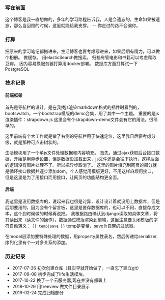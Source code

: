 ### 写在前面
  这个博客是我一直想做的，多年的学习路程告诉我，人是会遗忘的，生命如果被遗忘，那么当回顾的时候，这里就能给我支撑。
                                -- 你走过的路不会骗你。

### 打算
把原来的学习笔记都搬进来，生活博客也要考虑写进来，如果后期有精力，可以做个相册。
做缓存。
用elasticSearch做搜索。
归档有管电影和书籍可以考虑爬取豆瓣。
因为容易换服务器打算用docker部署。
数据库方面打算试一下PostgreSQL

### 技术记录
#### 前端框架
首先是导航栏的设计，是在我找js渲染markdown格式的插件时看到的，bootswatch，一个bootstrap模版的demo合集，用了其中一个主题。
重要的是js渲染插件：strapdown.js
这里会有个strapdown-demo文件会有它的用法，很简单的。

这里前端有个大工作就是做了右侧的导航栏用于快速定位，这里我日后要考虑分级，就是那种可点击树状的。

生活模块用了一个单js文件处理数据和内容填充。
首先，通过ajax获取后台接口数据，开始是用异步设置，但是数据没加载出来，js文件还是会往下执行，这样后面的逻辑没有图片处理不了。所以把异步取消了。
这里的图片填充到网页的部分就是循环接口数据并逐步添加dom，个人感觉用模版更好，不用这样麻烦用接口，但是这里是为了用接口而用接口，让网页的功能结构更全面。

#### 后端
我这里是没用数据库的，说起来我也很是诧异，设计设计着就没用上数据库，但是后期要用的，因为会有个留言板，这里是要存数据库的，也可以不用，直接存成文本，这个到时候做的时候再说把。
我根据路由确认到django读取的具体文章，将其读出来（读文件的操作），数据通过模版渲染到前端，这里注意要关闭模版的字符自动转义：
`{{ temp|save }}`
temp是变量，save为自带的过滤器。

在model层添加要特殊处理的数据，用property属性表名，然后传递给serializer,序列化里有个一对多关系的添加。

### 历史记录
* 2017-07-26 初次创建仓库（其实早就开始做了，一直忘了建立git）
* 2017-09-08 初步完成了life生活模块。
* 2017-10-22 换了一个云服务器,现在并没有部署上
* 2018-10-29 用treeview 做文件目录展示
* 2019-02-24 完成归档部分